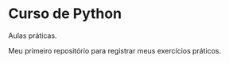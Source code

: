 # Curso de Python
 Aulas práticas.

 Meu primeiro repositório para registrar meus exercícios práticos.
